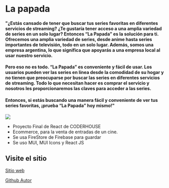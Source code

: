 # La papada

#### "¿Estás cansado de tener que buscar tus series favoritas en diferentes servicios de streaming? ¿Te gustaría tener acceso a una amplia variedad de series en un solo lugar? Entonces “La Papada” es la solución para ti. Ofrecemos una amplia variedad de series, desde anime hasta series importantes de televisión, todo en un solo lugar. Además, somos una empresa argentina, lo que significa que apoyarás a una empresa local al usar nuestro servicio.

#### Pero eso no es todo. “La Papada” es conveniente y fácil de usar. Los usuarios pueden ver las series en línea desde la comodidad de su hogar y no tienen que preocuparse por buscar las series en diferentes servicios de streaming. Todo lo que necesitan hacer es comprar el servicio y nosotros les proporcionaremos las claves para acceder a las series.

#### Entonces, si estás buscando una manera fácil y conveniente de ver tus series favoritas, ¡prueba “La Papada” hoy mismo!"
![](https://res.cloudinary.com/drmkzftbn/image/upload/v1689385840/Screenshot_14_tdj3pe.png)


- Proyecto Final de React de CODERHOUSE
- Ecommerce, para la venta de entradas de un cine.
- Se usa FireStore de Firebase para guardar
- Se uso MUI, MUI Icons y React JS

## Visite el sitio

[Sitio web](kairos-cinema-bbc249z1m-sofia-j-molina.vercel.app)

[Github Autor](https://github.com/javalos87)




